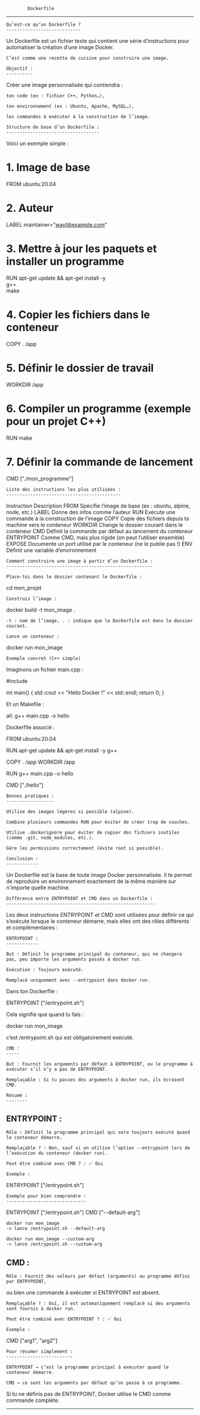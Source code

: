 			Dockerfile
******************************************************************************************************

	Qu’est-ce qu’un Dockerfile ?
	----------------------------

Un Dockerfile est un fichier texte qui contient une série d’instructions pour automatiser la création d’une image Docker.

    C’est comme une recette de cuisine pour construire une image.

	Objectif :
	----------

Créer une image personnalisée qui contiendra :

    ton code (ex : fichier C++, Python…),

    ton environnement (ex : Ubuntu, Apache, MySQL…),

    les commandes à exécuter à la construction de l’image.

	Structure de base d’un Dockerfile :
	-----------------------------------

Voici un exemple simple :

# 1. Image de base
FROM ubuntu:20.04

# 2. Auteur
LABEL maintainer="wayl@example.com"

# 3. Mettre à jour les paquets et installer un programme
RUN apt-get update && apt-get install -y \
    g++ \
    make

# 4. Copier les fichiers dans le conteneur
COPY . /app

# 5. Définir le dossier de travail
WORKDIR /app

# 6. Compiler un programme (exemple pour un projet C++)
RUN make

# 7. Définir la commande de lancement
CMD ["./mon_programme"]

	Liste des instructions les plus utilisées :
	-------------------------------------------

Instruction	Description
FROM	Spécifie l’image de base (ex : ubuntu, alpine, node, etc.)
LABEL	Donne des infos comme l’auteur
RUN	Exécute une commande à la construction de l’image
COPY	Copie des fichiers depuis ta machine vers le conteneur
WORKDIR	Change le dossier courant dans le conteneur
CMD	Définit la commande par défaut au lancement du conteneur
ENTRYPOINT	Comme CMD, mais plus rigide (on peut l’utiliser ensemble)
EXPOSE	Documente un port utilisé par le conteneur (ne le publie pas !)
ENV	Définit une variable d’environnement

	Comment construire une image à partir d’un Dockerfile :
	-------------------------------------------------------

    Place-toi dans le dossier contenant le Dockerfile :

cd mon_projet

    Construis l’image :

docker build -t mon_image .

    -t : nom de l’image, . : indique que le Dockerfile est dans le dossier courant.

    Lance un conteneur :

docker run mon_image

    Exemple concret (C++ simple)

Imaginons un fichier main.cpp :

#include <iostream>

int main() 
{
    std::cout << "Hello Docker !" << std::endl;
    return 0;
}

Et un Makefile :

all:
	g++ main.cpp -o hello

Dockerfile associé :

FROM ubuntu:20.04

RUN apt-get update && apt-get install -y g++

COPY . /app
WORKDIR /app

RUN g++ main.cpp -o hello

CMD ["./hello"]

	Bonnes pratiques :
	------------------

    Utilise des images légères si possible (alpine).

    Combine plusieurs commandes RUN pour éviter de créer trop de couches.

    Utilise .dockerignore pour éviter de copier des fichiers inutiles (comme .git, node_modules, etc.).

    Gère les permissions correctement (évite root si possible).

	Conclusion :
	------------

Un Dockerfile est la base de toute image Docker personnalisée. Il te permet de reproduire un environnement 
exactement de la même manière sur n'importe quelle machine.

	Différence entre ENTRYPOINT et CMD dans un Dockerfile :
	--------------------------------------------------------

Les deux instructions ENTRYPOINT et CMD sont utilisées pour définir ce qui s’exécute lorsque le conteneur démarre,
mais elles ont des rôles différents et complémentaires :

	ENTRYPOINT :
	------------

    But : Définit le programme principal du conteneur, qui ne changera pas, peu importe les arguments passés à docker run.

    Exécution : Toujours exécuté.

    Remplacé uniquement avec --entrypoint dans docker run.

Dans ton Dockerfile :

ENTRYPOINT ["/entrypoint.sh"]

Cela signifie que quand tu fais :

docker run mon_image

c’est /entrypoint.sh qui est obligatoirement exécuté.

	CMD :
	-----

    But : Fournit les arguments par défaut à ENTRYPOINT, ou le programme à exécuter s’il n’y a pas de ENTRYPOINT.

    Remplaçable : Si tu passes des arguments à docker run, ils écrasent CMD.

	Résumé :
	--------
 
ENTRYPOINT :
------------

    Rôle : Définit le programme principal qui sera toujours exécuté quand le conteneur démarre.

    Remplaçable ? : Non, sauf si on utilise l’option --entrypoint lors de l’exécution du conteneur (docker run).

    Peut être combiné avec CMD ? : ✅ Oui

    Exemple :

ENTRYPOINT ["/entrypoint.sh"]

	Exemple pour bien comprendre :
	------------------------------

ENTRYPOINT ["/entrypoint.sh"]
CMD ["--default-arg"]

    docker run mon_image
    -> lance /entrypoint.sh --default-arg

    docker run mon_image --custom-arg
    -> lance /entrypoint.sh --custom-arg

CMD :
-----

    Rôle : Fournit des valeurs par défaut (arguments) au programme défini par ENTRYPOINT,
ou bien une commande à exécuter si ENTRYPOINT est absent.

    Remplaçable ? : Oui, il est automatiquement remplacé si des arguments sont fournis à docker run.

    Peut être combiné avec ENTRYPOINT ? : ✅ Oui

    Exemple :

CMD ["arg1", "arg2"]

	Pour résumer simplement :
	-------------------------

    ENTRYPOINT → c’est le programme principal à exécuter quand le conteneur démarre.

    CMD → ce sont les arguments par défaut qu’on passe à ce programme.

Si tu ne définis pas de ENTRYPOINT, Docker utilise le CMD comme commande complète.

*************************************************************************************************************
